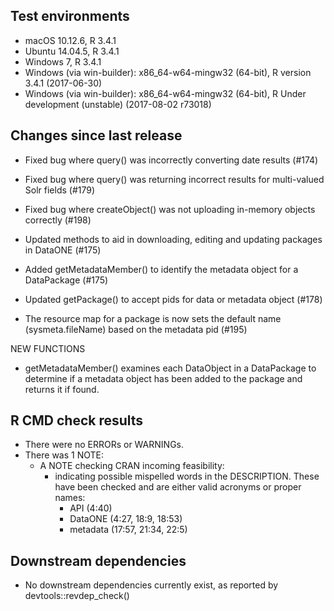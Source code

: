 ## Test environments

* macOS 10.12.6, R 3.4.1
* Ubuntu 14.04.5, R 3.4.1
* Windows 7, R 3.4.1
* Windows (via win-builder): x86_64-w64-mingw32 (64-bit), R version 3.4.1 (2017-06-30)
* Windows (via win-builder): x86_64-w64-mingw32 (64-bit), R Under development (unstable) (2017-08-02 r73018)

## Changes since last release

* Fixed bug where query() was incorrectly converting date results (#174)

* Fixed bug where query() was returning incorrect results for multi-valued Solr fields (#179)

* Fixed bug where createObject() was not uploading in-memory objects correctly (#198)

* Updated methods to aid in downloading, editing and updating packages in DataONE (#175)

* Added getMetadataMember() to identify the metadata object for a DataPackage (#175)

* Updated getPackage() to accept pids for data or metadata object (#178)

* The resource map for a package is now sets the default name (sysmeta.fileName) based on the metadata pid (#195)

NEW FUNCTIONS

* getMetadataMember() examines each DataObject in a DataPackage to determine if a metadata object has been added
  to the package and returns it if found.

## R CMD check results

* There were no ERRORs or WARNINGs.
* There was 1 NOTE:
  - A NOTE checking CRAN incoming feasibility:
    - indicating possible mispelled words in the DESCRIPTION. These have been checked
      and are either valid acronyms or proper names:
      - API (4:40)
      - DataONE (4:27, 18:9, 18:53)
      - metadata (17:57, 21:34, 22:5)
      
## Downstream dependencies

* No downstream dependencies currently exist, as reported by devtools::revdep_check()
